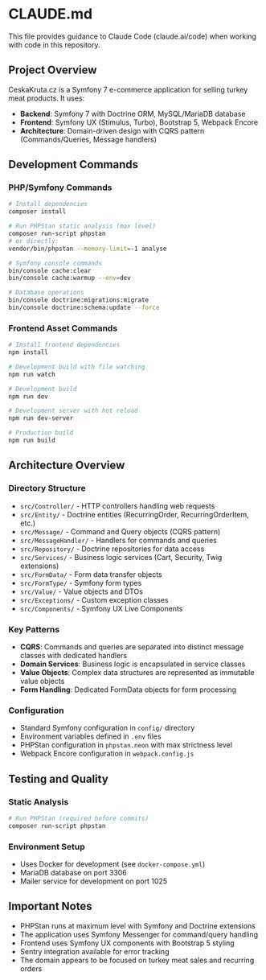# CLAUDE.md

This file provides guidance to Claude Code (claude.ai/code) when working with code in this repository.

## Project Overview

CeskaKruta.cz is a Symfony 7 e-commerce application for selling turkey meat products. It uses:
- **Backend**: Symfony 7 with Doctrine ORM, MySQL/MariaDB database
- **Frontend**: Symfony UX (Stimulus, Turbo), Bootstrap 5, Webpack Encore
- **Architecture**: Domain-driven design with CQRS pattern (Commands/Queries, Message handlers)

## Development Commands

### PHP/Symfony Commands
```bash
# Install dependencies
composer install

# Run PHPStan static analysis (max level)
composer run-script phpstan
# or directly:
vendor/bin/phpstan --memory-limit=-1 analyse

# Symfony console commands
bin/console cache:clear
bin/console cache:warmup --env=dev

# Database operations
bin/console doctrine:migrations:migrate
bin/console doctrine:schema:update --force
```

### Frontend Asset Commands
```bash
# Install frontend dependencies
npm install

# Development build with file watching
npm run watch

# Development build
npm run dev

# Development server with hot reload
npm run dev-server

# Production build
npm run build
```

## Architecture Overview

### Directory Structure
- `src/Controller/` - HTTP controllers handling web requests
- `src/Entity/` - Doctrine entities (RecurringOrder, RecurringOrderItem, etc.)
- `src/Message/` - Command and Query objects (CQRS pattern)
- `src/MessageHandler/` - Handlers for commands and queries
- `src/Repository/` - Doctrine repositories for data access
- `src/Services/` - Business logic services (Cart, Security, Twig extensions)
- `src/FormData/` - Form data transfer objects
- `src/FormType/` - Symfony form types
- `src/Value/` - Value objects and DTOs
- `src/Exceptions/` - Custom exception classes
- `src/Components/` - Symfony UX Live Components

### Key Patterns
- **CQRS**: Commands and queries are separated into distinct message classes with dedicated handlers
- **Domain Services**: Business logic is encapsulated in service classes
- **Value Objects**: Complex data structures are represented as immutable value objects
- **Form Handling**: Dedicated FormData objects for form processing

### Configuration
- Standard Symfony configuration in `config/` directory
- Environment variables defined in `.env` files
- PHPStan configuration in `phpstan.neon` with max strictness level
- Webpack Encore configuration in `webpack.config.js`

## Testing and Quality

### Static Analysis
```bash
# Run PHPStan (required before commits)
composer run-script phpstan
```

### Environment Setup
- Uses Docker for development (see `docker-compose.yml`)
- MariaDB database on port 3306
- Mailer service for development on port 1025

## Important Notes
- PHPStan runs at maximum level with Symfony and Doctrine extensions
- The application uses Symfony Messenger for command/query handling
- Frontend uses Symfony UX components with Bootstrap 5 styling
- Sentry integration available for error tracking
- The domain appears to be focused on turkey meat sales and recurring orders